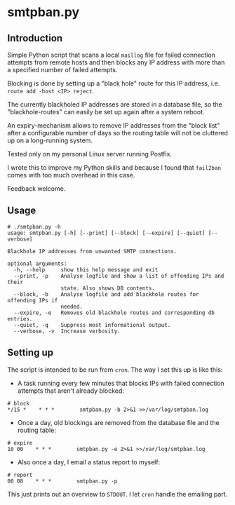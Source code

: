 # smtpban.py

## Introduction

Simple Python script that scans a local `maillog` file for failed connection attempts
from remote hosts and then blocks any IP address with more than a specified number of failed attempts.

Blocking is done by setting up a "black hole" route for this IP address, i.e. `route add -host <IP> reject`.

The currently blackholed IP addresses are stored in a database file, so the "blackhole-routes" can 
easily be set up again after a system reboot.

An expiry-mechanism allows to remove IP addresses from the "block list" after a configurable number of days
so the routing table will not be cluttered up on a long-running system.

Tested only on my personal Linux server running Postfix.

I wrote this to improve my Python skills and because I found that `fail2ban` comes with too much overhead in this case.

Feedback welcome.


## Usage
```
# ./smtpban.py -h
usage: smtpban.py [-h] [--print] [--block] [--expire] [--quiet] [--verbose]

Blackhole IP addresses from unwanted SMTP connections.

optional arguments:
  -h, --help     show this help message and exit
  --print, -p    Analyse logfile and show a list of offending IPs and their
                 state. Also shows DB contents.
  --block, -b    Analyse logfile and add blackhole routes for offending IPs if
                 needed.
  --expire, -e   Removes old blackhole routes and corresponding db entries.
  --quiet, -q    Suppress most informational output.
  --verbose, -v  Increase verbosity.
```

## Setting up

The script is intended to be run from `cron`. The way I set this up is like this:

* A task running every few minutes that blocks IPs with failed connection attempts that aren't already blocked:
```
# block
*/15 *    * * *        smtpban.py -b 2>&1 >>/var/log/smtpban.log
```

* Once a day, old blockings are removed from the database file and the routing table:
```
# expire
10 00    * * *        smtpban.py -e 2>&1 >>/var/log/smtpban.log
```

* Also once a day, I email a status report to myself:
```
# report
00 08    * * *        smtpban.py -p
```
This just prints out an overview to `STDOUT`. I let `cron` handle the emailing part.

